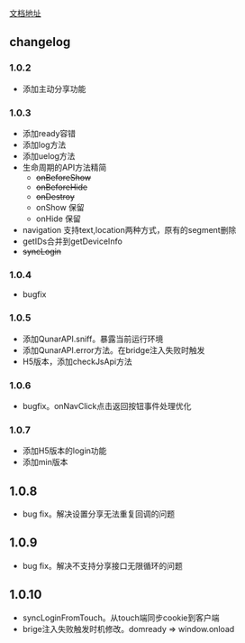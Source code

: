 
[文档地址](http://hy.qunar.com/source/qunarapi.html)

## changelog

### 1.0.2

* 添加主动分享功能

### 1.0.3

* 添加ready容错
* 添加log方法
* 添加uelog方法
* 生命周期的API方法精简
    * <del>onBeforeShow</del>
    * <del>onBeforeHide</del>
    * <del>onDestroy</del>
    * onShow 保留
    * onHide 保留
* navigation 支持text,location两种方式，原有的segment删除
* getIDs合并到getDeviceInfo
* <del>syncLogin</del>

### 1.0.4

* bugfix

### 1.0.5

* 添加QunarAPI.sniff。暴露当前运行环境
* 添加QunarAPI.error方法。在bridge注入失败时触发
* H5版本，添加checkJsApi方法

### 1.0.6

* bugfix。onNavClick点击返回按钮事件处理优化

### 1.0.7

* 添加H5版本的login功能
* 添加min版本

## 1.0.8 

* bug fix。解决设置分享无法重复回调的问题

## 1.0.9 

* bug fix。解决不支持分享接口无限循环的问题

## 1.0.10

* syncLoginFromTouch。从touch端同步cookie到客户端
* brige注入失败触发时机修改。domready => window.onload
